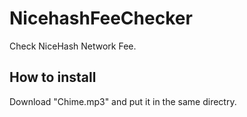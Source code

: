 # NicehashFeeChecker
Check NiceHash Network Fee.

## How to install
Download "Chime.mp3" and put it in the same directry.

